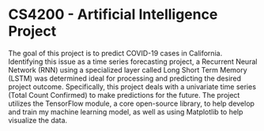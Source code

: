 # CS4200 - Artificial Intelligence Project

The goal of this project is to predict COVID-19 cases in California. Identifying this issue as a time series forecasting project, a Recurrent Neural Network (RNN) using a specialized layer called Long Short Term Memory (LSTM) was determined ideal for processing and predicting the desired project outcome. Specifically, this project deals with a univariate time series (Total Count Confirmed) to make predictions for the future. The project utilizes the TensorFlow module, a core open-source library, to help develop and train my machine learning model, as well as using Matplotlib to help visualize the data. 

